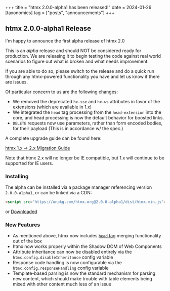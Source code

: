 +++
title = "htmx 2.0.0-alpha1 has been released!"
date = 2024-01-26
[taxonomies]
tag = ["posts", "announcements"]
+++

## htmx 2.0.0-alpha1 Release

I'm happy to announce the first alpha release of htmx 2.0

This is an _alpha_ release and should NOT be considered ready for production.  We are releasing it to begin testing
the code against real world scenarios to figure out what is broken and what needs improvement.

If you are able to do so, please switch to the release and do a quick run through any htmx-powered functionality you
have and let us know if there are issues.

Of particular concern to us are the following changes:

* We removed the deprecated `hx-sse` and `hx-ws` attributes in favor of the extensions (which are available in 1.x)
* We integrated the `head` tag processing from the `head-extension` into the core, and head processing is now the default
  behavior for boosted links.
* `DELETE` requests now use parameters, rather than form encoded bodies, for their payload (This is in accordance w/ the spec.)

A complete upgrade guide can be found here:

[htmx 1.x -> 2.x Migration Guide](@/migration-guide-htmx-1.md)

Note that htmx 2.x will no longer be IE compatible, but 1.x will continue to be supported for IE users.

### Installing

The alpha can be installed via a package manager referencing version `2.0.0-alpha1`, or can be linked via a CDN:

```html
<script src="https://unpkg.com/htmx.org@2.0.0-alpha1/dist/htmx.min.js"></script>
```

or <a href="https://unpkg.com/htmx.org@2.0.0-alpha1/dist/htmx.min.js" download>Downloaded</a>

### New Features

* As mentioned above, htmx now includes [`head` tag](@/docs.md#head) merging functionality out of the box
* htmx now works properly within the Shadow DOM of Web Components
* Attribute inheritance can now be disabled entirely via the `htmx.config.disableInheritance` config variable
* Response code handling is now configurable via the `htmx.config.responseHandling` config variable
* Template-based parsing is now the standard mechanism for parsing new content, which should make trouble with
  table elements being mixed with other content much less of an issue
